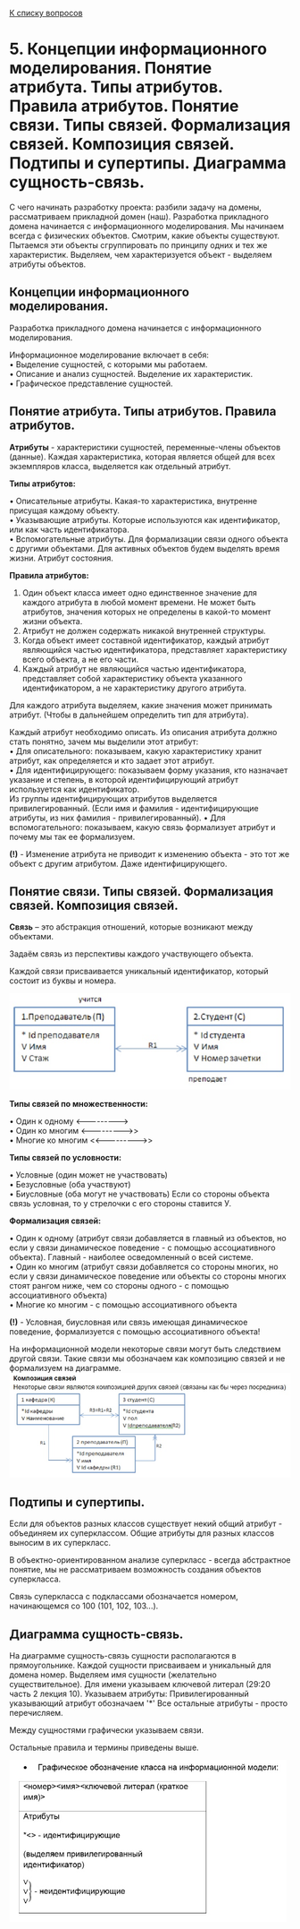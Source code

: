 [К списку вопросов](exam_oop.md)

# 5. Концепции информационного моделирования. Понятие атрибута. Типы атрибутов. Правила атрибутов. Понятие связи. Типы связей. Формализация связей. Композиция связей. Подтипы и супертипы. Диаграмма сущность-связь.

С чего начинать разработку проекта: разбили задачу на домены, рассматриваем прикладной домен (наш). Разработка прикладного домена начинается с информационного моделирования. Мы начинаем всегда с физических объектов. Смотрим, какие объекты существуют. Пытаемся эти объекты сгруппировать по принципу одних и тех же характеристик. Выделяем, чем характеризуется объект - выделяем атрибуты объектов.

## Концепции информационного моделирования.

Разработка прикладного домена начинается с информационного моделирования.

Информационное моделирование включает в себя: \
• Выделение сущностей, с которыми мы работаем. \
• Описание и анализ сущностей. Выделение их характеристик. \
• Графическое представление сущностей.

## Понятие атрибута. Типы атрибутов. Правила атрибутов.

**Атрибуты** - характеристики сущностей, переменные-члены объектов (данные). Каждая характеристика, которая является общей для всех экземпляров класса, выделяется как отдельный атрибут.

**Типы атрибутов:**

• Описательные атрибуты. Какая-то характеристика, внутренне присущая каждому объекту. \
• Указывающие атрибуты. Которые используются как идентификатор, или как часть идентификатора. \
• Вспомогательные атрибуты. Для формализации связи одного объекта с другими объектами. Для активных объектов будем выделять время жизни. Атрибут состояния.

**Правила атрибутов:**

1. Один объект класса имеет одно единственное значение для каждого атрибута в любой момент времени. Не может быть атрибутов, значения которых не определены в какой-то момент жизни объекта.
2. Атрибут не должен содержать никакой внутренней структуры.
3. Когда объект имеет составной идентификатор, каждый атрибут являющийся частью идентификатора, представляет характеристику всего объекта, а не его части.
4. Каждый атрибут не являющийся частью идентификатора, представляет собой характеристику объекта указанного идентификатором, а не характеристику другого атрибута.

Для каждого атрибута выделяем, какие значения может принимать атрибут. (Чтобы в дальнейшем определить тип для атрибута).

Каждый атрибут необходимо описать. Из описания атрибута должно стать понятно, зачем мы выделили этот атрибут: \
• Для описательного: показываем, какую характеристику хранит атрибут, как определяется и кто задает этот атрибут. \
• Для идентифицирующего: показываем форму указания, кто назначает указание и степень, в которой идентифицирующий атрибут используется как идентификатор. \
Из группы идентифицирующих атрибутов выделяется привилегированный. (Если имя и фамилия - идентифицирующие атрибуты, из них фамилия - привилегированный).
• Для вспомогательного: показываем, какую связь формализует атрибут и почему мы так ее формализуем.

**(!)** - Изменение атрибута не приводит к изменению объекта - это тот же объект с другим атрибутом. Даже идентифицирующего.

## Понятие связи. Типы связей. Формализация связей. Композиция связей.

**Связь** – это абстракция отношений, которые возникают между объектами.

Задаём связь из перспективы каждого участвующего объекта.

Каждой связи присваивается уникальный идентификатор, который состоит из буквы и номера.

![](5_1.png)

**Типы связей по множественности:**

• Один к одному <---------> \
• Один ко многим <--------->> \
• Многие ко многим <<--------->>

**Типы связей по условности:**

• Условные (один может не участвовать) \
• Безусловные (оба участвуют) \
• Биусловные (оба могут не участвовать) Если со стороны объекта связь условная, то у стрелочки с его стороны ставится У.

**Формализация связей:**

• Один к одному (атрибут связи добавляется в главный из объектов, но если у связи динамическое поведение - с помощью ассоциативного объекта). Главный - наиболее осведомленный о всей системе. \
• Один ко многим (атрибут связи добавляется со стороны многих, но если у связи динамическое поведение или объекты со стороны многих стоят рангом ниже, чем со стороны одного - с помощью ассоциативного объекта) \
• Многие ко многим - с помощью ассоциативного объекта

**(!)** - Условная, биусловная или связь имеющая динамическое поведение, формализуется с помощью ассоциативного объекта!

На информационной модели некоторые связи могут быть следствием другой связи. Такие связи мы обозначаем как композицию связей и не формализуем на диаграмме.
![](5_2.png)
 
## Подтипы и супертипы.

Если для объектов разных классов существует некий общий атрибут - объединяем их суперклассом. Общие атрибуты для разных классов выносим в их суперкласс.

В объектно-ориентированном анализе суперкласс - всегда абстрактное понятие, мы не рассматриваем возможность создания объектов суперкласса.

Связь суперкласса с подклассами обозначается номером, начинающемся со 100 (101, 102, 103...).

## Диаграмма сущность-связь.

На диаграмме сущность-связь сущности располагаются в прямоугольнике. Каждой сущности присваиваем и уникальный для домена номер. Выделяем имя сущности (желательно существительное). Для имени указываем ключевой литерал (29:20 часть 2 лекция 10). Указываем атрибуты: Привилегированный указывающий атрибут обозначаем '*' Все остальные атрибуты - просто перечисляем.

Между сущностями графически указываем связи.

Остальные правила и термины приведены выше.

![](5_3.png)